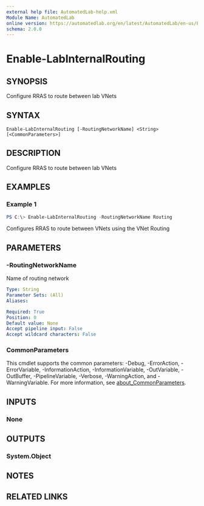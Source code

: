 ```yaml
---
external help file: AutomatedLab-help.xml
Module Name: AutomatedLab
online version: https://automatedlab.org/en/latest/AutomatedLab/en-us/Enable-LabInternalRouting
schema: 2.0.0
---
```


# Enable-LabInternalRouting

## SYNOPSIS
Configure RRAS to route between lab VNets

## SYNTAX

```
Enable-LabInternalRouting [-RoutingNetworkName] <String> [<CommonParameters>]
```

## DESCRIPTION
Configure RRAS to route between lab VNets

## EXAMPLES

### Example 1
```powershell
PS C:\> Enable-LabInternalRouting -RoutingNetworkName Routing
```

Configures RRAS to route between VNets using the VNet Routing

## PARAMETERS

### -RoutingNetworkName
Name of routing network

```yaml
Type: String
Parameter Sets: (All)
Aliases:

Required: True
Position: 0
Default value: None
Accept pipeline input: False
Accept wildcard characters: False
```

### CommonParameters
This cmdlet supports the common parameters: -Debug, -ErrorAction, -ErrorVariable, -InformationAction, -InformationVariable, -OutVariable, -OutBuffer, -PipelineVariable, -Verbose, -WarningAction, and -WarningVariable. For more information, see [about_CommonParameters](http://go.microsoft.com/fwlink/?LinkID=113216).

## INPUTS

### None
## OUTPUTS

### System.Object
## NOTES

## RELATED LINKS


